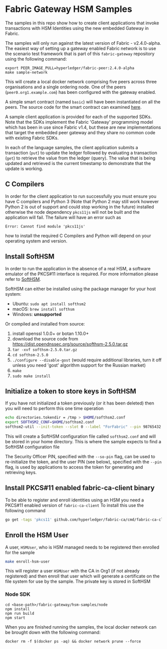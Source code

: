 # Fabric Gateway HSM Samples

The samples in this repo show how to create client applications that invoke transactions with HSM Identities using the
new embedded Gateway in Fabric.

The samples will only run against the latest version of Fabric - v2.4.0-alpha.  The easiest way of setting up a gateway
enabled Fabric network is to use the scenario test framework that is part of this `fabric-gateway` repository using the
following command:

```
export PEER_IMAGE_PULL=hyperledger/fabric-peer:2.4.0-alpha
make sample-network
```

This will create a local docker network comprising five peers across three organisations and a single ordering node.
One of the peers (`peer0.org1.example.com`) has been configured with the gateway enabled.

A simple smart contract (named `basic`) will have been instantiated on all the peers.  The source code for the smart
contract can examined [here](https://github.com/hyperledger/fabric-gateway/blob/main/scenario/fixtures/chaincode/golang/basic/main.go).

A sample client application is provided for each of the supported SDKs.
Note that the SDKs implement the Fabric 'Gateway' programming model which has been in use since
Fabric v1.4, but these are new implementations that target the embedded peer gateway and they share no common code with
existing Fabric SDKs.

In each of the language samples, the client application submits a transaction (`put`) to update the ledger followed by
evaluating a transaction (`get`) to retrieve the value from the ledger (query).
The value that is being updated and retrieved is the current timestamp to demonstrate that the update is working.

## C Compilers

In order for the client application to run successfully you must ensure you have C compilers and Python 3 (Note that Python 2 may still work however Python 2 is out of support and could stop working in the future) installed otherwise the node dependency `pkcs11js` will not be built and the application will fail. The failure will have an error such as

```
Error: Cannot find module 'pkcs11js'
```

how to install the required C Compilers and Python will depend on your operating system and version.

## Install SoftHSM

In order to run the application in the absence of a real HSM, a software
emulator of the PKCS#11 interface is required.
For more information please refer to [SoftHSM](https://www.opendnssec.org/softhsm/).

SoftHSM can either be installed using the package manager for your host system:

* Ubuntu: `sudo apt install softhsm2`
* macOS: `brew install softhsm`
* Windows: **unsupported**

Or compiled and installed from source:

1. install openssl 1.0.0+ or botan 1.10.0+
2. download the source code from <https://dist.opendnssec.org/source/softhsm-2.5.0.tar.gz>
3. `tar -xvf softhsm-2.5.0.tar.gz`
4. `cd softhsm-2.5.0`
5. `./configure --disable-gost` (would require additional libraries, turn it off unless you need 'gost' algorithm support for the Russian market)
6. `make`
7. `sudo make install`

## Initialize a token to store keys in SoftHSM

If you have not initialized a token previously (or it has been deleted) then you will need to perform this one time operation

```bash
echo directories.tokendir = /tmp > $HOME/softhsm2.conf
export SOFTHSM2_CONF=$HOME/softhsm2.conf
softhsm2-util --init-token --slot 0 --label "ForFabric" --pin 98765432 --so-pin 1234
```

This will create a SoftHSM configuration file called `softhsm2.conf` and will be stored in your home directory. This is
where the sample expects to find a SoftHSM configuration file

The Security Officer PIN, specified with the `--so-pin` flag, can be used to re-initialize the token,
and the user PIN (see below), specified with the `--pin` flag, is used by applications to access the token for
generating and retrieving keys.

## Install PKCS#11 enabled fabric-ca-client binary
To be able to register and enroll identities using an HSM you need a PKCS#11 enabled version of `fabric-ca-client`
To install this use the following command

```bash
go get -tags 'pkcs11' github.com/hyperledger/fabric-ca/cmd/fabric-ca-client
```
## Enroll the HSM User

A user, `HSMUser`, who is HSM managed needs to be registered then enrolled for the sample

```bash
make enroll-hsm-user
```

This will register a user `HSMUser` with the CA in Org1 (if not already registered) and then enroll that user which will
generate a certificate on the file system for use by the sample. The private key is stored in SoftHSM

### Node SDK

```
cd <base-path>/fabric-gateway/hsm-samples/node
npm install
npm run build
npm start
```

When you are finished running the samples, the local docker network can be brought down with the following command:

`docker rm -f $(docker ps -aq) && docker network prune --force`
